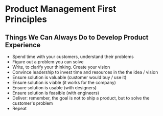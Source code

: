 # Product Management First Principles
## Things We Can Always Do to Develop Product Experience
* Spend time with your customers, understand their problems
* Figure out a problem you can solve
* Write, to clarify your thinking. Create your vision
* Convince leadership to invest time and resources in the the idea / vision
* Ensure solution is valuable (customer would buy / use it)
* Ensure solution is viable (it works for the company)
* Ensure solution is usable (with designers)
* Ensure solution is feasible (with engineers)
* Deliver: remember, the goal is not to ship a product, but to solve the customer's problem
* Repeat
